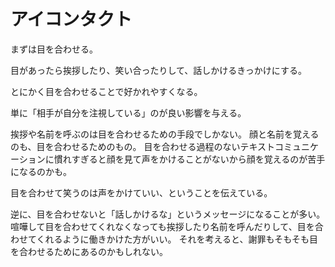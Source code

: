 # アイコンタクト

まずは目を合わせる。

目があったら挨拶したり、笑い合ったりして、話しかけるきっかけにする。

とにかく目を合わせることで好かれやすくなる。

単に「相手が自分を注視している」のが良い影響を与える。

挨拶や名前を呼ぶのは目を合わせるための手段でしかない。
顔と名前を覚えるのも、目を合わせるためのもの。
目を合わせる過程のないテキストコミュニケーションに慣れすぎると顔を見て声をかけることがないから顔を覚えるのが苦手になるのかも。

目を合わせて笑うのは声をかけていい、ということを伝えている。

逆に、目を合わせないと「話しかけるな」というメッセージになることが多い。
喧嘩して目を合わせてくれなくなっても挨拶したり名前を呼んだりして、目を合わせてくれるように働きかけた方がいい。
それを考えると、謝罪もそもそも目を合わせるためにあるのかもしれない。
